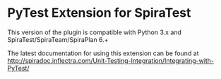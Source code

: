 # PyTest Extension for SpiraTest

This version of the plugin is compatible with Python 3.x and SpiraTest/SpiraTeam/SpiraPlan 6.+

The latest documentation for using this extension can be found at http://spiradoc.inflectra.com/Unit-Testing-Integration/Integrating-with-PyTest/